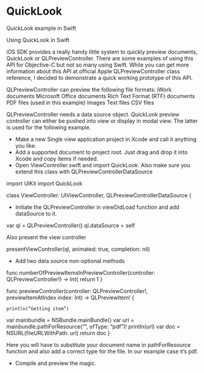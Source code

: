 # QuickLook
QuickLook example in Swift


Using QuickLook in Swift 

iOS SDK provides a really handy little system to quickly preview documents, QuickLook or QLPreviewController. 
There are some examples of using this API for Objective-C but not so many using Swift. 
While you can get more information about this API at official Apple QLPreviewController class reference, I decided to demonstrate a quick working prototype of this API.

QLPreviewController can preview the following file formats:
iWork documents
Microsoft Office documents
Rich Text Format (RTF) documents
PDF files (used in this example)
Images
Text files
CSV files

QLPreviewController needs a data source object. QuickLook preview controller can either be pushed into view or display in modal view. The latter is used for the following example.

 
- Make a new Single view application project in Xcode and call it anything you like. 
- Add a supported document to project root. Just drag and drop it into Xcode and copy items if needed.
- Open ViewController.swift and import QuickLook. Also make sure you extend this class with QLPreviewControllerDataSource

import UIKit
import QuickLook

class ViewController: UIViewController, QLPreviewControllerDataSource {

- Initiate the QLPreviewController in viewDidLoad function and add dataSource to it.

var ql = QLPreviewController()
ql.dataSource = self

Also present the view controller 

presentViewController(ql, animated: true, completion: nil)

- Add two data source non-optional methods

func numberOfPreviewItemsInPreviewController(controller: QLPreviewController!) -> Int{
return 1
  }

func previewController(controller: QLPreviewController!, previewItemAtIndex index: Int) -> QLPreviewItem! {

	println(“Getting item”)
  var mainbundle = NSBundle.mainBundle()
  var url = mainbundle.pathForResource(“<YOUR DOC FILENAME>”, ofType: “pdf”)!
  println(url)
  var doc = NSURL(fileURLWithPath: url)
  return doc
  }

Here you will have to substitute your document name in pathForResource function and also add a correct type for the file. In our example case it’s pdf.

- Compile and preview the magic.
